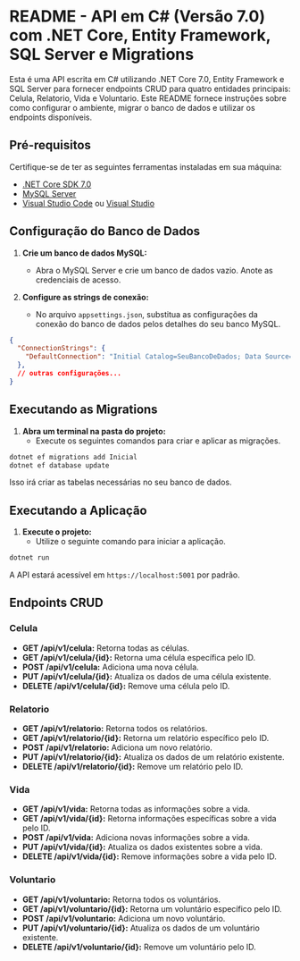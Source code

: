# README - API em C# (Versão 7.0) com .NET Core, Entity Framework, SQL Server e Migrations

Esta é uma API escrita em C# utilizando .NET Core 7.0, Entity Framework e SQL Server para fornecer endpoints CRUD para quatro entidades principais: Celula, Relatorio, Vida e Voluntario. Este README fornece instruções sobre como configurar o ambiente, migrar o banco de dados e utilizar os endpoints disponíveis.

## Pré-requisitos

Certifique-se de ter as seguintes ferramentas instaladas em sua máquina:

- [.NET Core SDK 7.0](https://dotnet.microsoft.com/download)
- [MySQL Server](https://www.microsoft.com/pt-br/sql-server/sql-server-downloads)
- [Visual Studio Code](https://code.visualstudio.com/) ou [Visual Studio](https://visualstudio.microsoft.com/)

## Configuração do Banco de Dados

1. **Crie um banco de dados MySQL:**
   - Abra o MySQL Server e crie um banco de dados vazio. Anote as credenciais de acesso.

2. **Configure as strings de conexão:**
   - No arquivo `appsettings.json`, substitua as configurações da conexão do banco de dados pelos detalhes do seu banco MySQL.

```json
{
  "ConnectionStrings": {
    "DefaultConnection": "Initial Catalog=SeuBancoDeDados; Data Source=localhost; Persist Security Info=True; User Id=SeuUsuario; Password=SuaSenha; TrustServerCertificate=True; Trusted_Connection=True; MultipleActiveResultSets=True"
  },
  // outras configurações...
}
```

## Executando as Migrations

1. **Abra um terminal na pasta do projeto:**
   - Execute os seguintes comandos para criar e aplicar as migrações.

```bash
dotnet ef migrations add Inicial
dotnet ef database update
```

Isso irá criar as tabelas necessárias no seu banco de dados.

## Executando a Aplicação

1. **Execute o projeto:**
   - Utilize o seguinte comando para iniciar a aplicação.

```bash
dotnet run
```

A API estará acessível em `https://localhost:5001` por padrão.

## Endpoints CRUD

### Celula

- **GET /api/v1/celula:** Retorna todas as células.
- **GET /api/v1/celula/{id}:** Retorna uma célula específica pelo ID.
- **POST /api/v1/celula:** Adiciona uma nova célula.
- **PUT /api/v1/celula/{id}:** Atualiza os dados de uma célula existente.
- **DELETE /api/v1/celula/{id}:** Remove uma célula pelo ID.

### Relatorio

- **GET /api/v1/relatorio:** Retorna todos os relatórios.
- **GET /api/v1/relatorio/{id}:** Retorna um relatório específico pelo ID.
- **POST /api/v1/relatorio:** Adiciona um novo relatório.
- **PUT /api/v1/relatorio/{id}:** Atualiza os dados de um relatório existente.
- **DELETE /api/v1/relatorio/{id}:** Remove um relatório pelo ID.

### Vida

- **GET /api/v1/vida:** Retorna todas as informações sobre a vida.
- **GET /api/v1/vida/{id}:** Retorna informações específicas sobre a vida pelo ID.
- **POST /api/v1/vida:** Adiciona novas informações sobre a vida.
- **PUT /api/v1/vida/{id}:** Atualiza os dados existentes sobre a vida.
- **DELETE /api/v1/vida/{id}:** Remove informações sobre a vida pelo ID.

### Voluntario

- **GET /api/v1/voluntario:** Retorna todos os voluntários.
- **GET /api/v1/voluntario/{id}:** Retorna um voluntário específico pelo ID.
- **POST /api/v1/voluntario:** Adiciona um novo voluntário.
- **PUT /api/v1/voluntario/{id}:** Atualiza os dados de um voluntário existente.
- **DELETE /api/v1/voluntario/{id}:** Remove um voluntário pelo ID.
